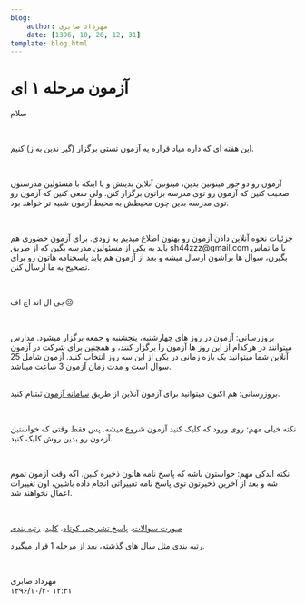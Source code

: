 ```yaml
---
blog:
    author: مهرداد صابری
    date: [1396, 10, 20, 12, 31]
template: blog.html
---
```

# آزمون مرحله ۱ ای

<div class="cnt">
<p>سلام</p>
<p><br/></p>
<p>این هفته ای که داره میاد قراره یه آزمون تستی برگزار (گیر ندین به ز) کنیم.</p>
<p><br/></p>
<p>آزمون رو دو جور میتونین بدین، میتونین آنلاین بدینش و یا اینکه با مسئولین مدرستون صحبت کنین که آزمون رو توی مدرسه براتون برگزار کنن. ولی سعی کنین که آزمون رو توی مدرسه بدین چون محیطش به محیط آزمون شبیه تر خواهد بود.</p>
<p><br/></p>
<p>جزئیات نحوه آنلاین دادن آزمون رو بهتون اطلاع میدیم به زودی. برای آزمون حضوری هم باید به یکی از مسئولین مدرسه بگین که از طریق sh44zzz@gmail.com با ما تماس بگیرن، سوال ها براشون ارسال میشه و بعد از آزمون هم باید پاسخنامه هاتون رو برای تصحیح به ما ارسال کنن.</p>
<p><br/></p>
<p>جی ال اند اچ اف😐</p>
<p><br/></p>
<p>بروزرسانی: آزمون در روز های چهارشنبه، پنجشنبه و جمعه برگزار میشود. مدارس میتوانند در هرکدام از این روز ها آزمون را برگزار کنند، و همچنین برای شرکت در آزمون آنلاین شما میتوانید یک بازه زمانی در یکی از این سه روز انتخاب کنید. آزمون شامل 25 سوال است و مدت زمان آزمون 3 ساعت میباشد.</p>
<p><br/>بروزرسانی: هم اکنون میتوانید برای آزمون آنلاین از طریق <a href="http://mcexam.shaazzz.tk/">سامانه آزمون</a> ثبتنام کنید.</p>
<p><br/></p>

<p>نکته خیلی مهم: روی ورود که کلیک کنید آزمون شروع میشه. پس فقط وقتی که خواستین آزمون رو بدین روش کلیک کنید.</p>
<p><br/></p>
<p>نکته اندکی مهم: حواستون باشه که پاسخ نامه هاتون ذخیره کنین. اگه وقت آزمون تموم شه و بعد از آخرین ذخیرتون توی پاسخ نامه تغییراتی انجام داده باشین، اون تغییرات اعمال نخواهند شد.</p>
<p><a href="http://bayanbox.ir/info/5404633343919931585/Solution"><br/></a></p>
<p><a href="http://bayanbox.ir/info/7880262709702215091/%D8%B5%D9%88%D8%B1%D8%AA-%D8%B3%D9%88%D8%A7%D9%84%D8%A7%D8%AA">صورت سوالات</a>، <a href="http://bayanbox.ir/info/8745540224352998923/%D9%BE%D8%A7%D8%B3%D8%AE-%D8%AA%D8%B4%D8%B1%DB%8C%D8%AD%DB%8C">پاسخ تشریحی کوتاه</a>، <a href="http://bayanbox.ir/info/5404633343919931585/%DA%A9%D9%84%DB%8C%D8%AF">کلید</a>، <a href="http://bayanbox.ir/info/5004182071652734093/ScoreBoard">رتبه بندی</a><br/></p>
<p>رتبه بندی مثل سال های گذشته، بعد از مرحله 1 قرار میگیرد.<br/></p>
<p><br/></p>
</div>

<div class="blog-info">
    <div class="blog-author">مهرداد صابری</div>
    <div class="blog-date">۱۳۹۶/۱۰/۲۰ ۱۲:۳۱</div>
</div>

